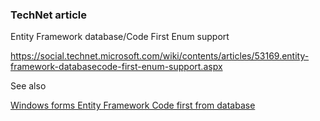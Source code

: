 ### TechNet article
Entity Framework database/Code First Enum support

https://social.technet.microsoft.com/wiki/contents/articles/53169.entity-framework-databasecode-first-enum-support.aspx

See also

[Windows forms Entity Framework Code first from database](https://social.technet.microsoft.com/wiki/contents/articles/53154.windows-forms-entity-framework-code-first-from-database.aspx)